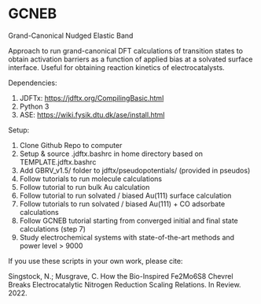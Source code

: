# GCNEB
Grand-Canonical Nudged Elastic Band 

Approach to run grand-canonical DFT calculations of transition states to obtain activation barriers as a function of applied bias at a solvated surface interface. Useful for obtaining reaction kinetics of electrocatalysts. 

Dependencies:
1. JDFTx: https://jdftx.org/CompilingBasic.html 
2. Python 3
3. ASE: https://wiki.fysik.dtu.dk/ase/install.html


Setup: 
1. Clone Github Repo to computer
2. Setup & source .jdftx.bashrc in home directory based on TEMPLATE.jdftx.bashrc
3. Add GBRV_v1.5/ folder to jdftx/pseudopotentials/ (provided in pseudos)
4. Follow tutorials to run molecule calculations
5. Follow tutorial to run bulk Au calculation
6. Follow tutorial to run solvated / biased Au(111) surface calculation
7. Follow tutorials to run solvated / biased Au(111) + CO adsorbate calculations
8. Follow GCNEB tutorial starting from converged initial and final state calculations (step 7)
9. Study electrochemical systems with state-of-the-art methods and power level > 9000

If you use these scripts in your own work, please cite: 

Singstock, N.; Musgrave, C. How the Bio-Inspired Fe2Mo6S8 Chevrel Breaks Electrocatalytic Nitrogen Reduction Scaling Relations. In Review. 2022.
